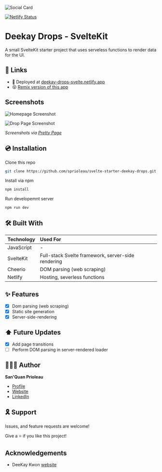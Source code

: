 ![Social Card][social-card-url]

[![Netlify Status](https://api.netlify.com/api/v1/badges/fc484a54-cb39-4c05-9574-5154ada472d2/deploy-status)](https://app.netlify.com/sites/deekay-drops-svelte/deploys)

# Deekay Drops - SvelteKit

A small SvelteKit starter project that uses serveless functions to render data for the UI. 

## 🔗 Links

- 🚀 Deployed at [deekay-drops-svelte.netlify.app](https://deekay-drops-svelte.netlify.app)
- 😝 [Remix version of this app](https://deekay-drops-remix.netlify.app)

## Screenshots

![Homepage Screenshot][homepage-screenshot-url] 

![Drop Page Screenshot][drop-page-screenshot-url] 

_Screenshots via [Pretty Page](https://prettypage.vercel.app/)_

## 💿 Installation

Clone this repo

```bash
git clone https://github.com/sprioleau/svelte-starter-deekay-drops.git
```

Install via npm

```bash
npm install
```

Run developemnt server

```bash
npm run dev
```

## 🛠 Built With

| Technology            | Used For                                           |
| :-------------------- | :------------------------------------------------  |
| JavaScript            | -                                                  |
| SvelteKit             | Full-stack Svelte framework, server-side rendering |
| Cheerio               | DOM parsing (web scraping)                         |
| Netlify               | Hosting, severless functions                       |

## ✨ Features
- [x] Dom parsing (web scraping) 
- [x] Static site generation
- [x] Server-side-rendering

## ⬆️ Future Updates

- [x] Add page transitions 
- [ ] Perform DOM parsing in server-rendered loader

## 👨🏾‍💻 Author

**San'Quan Prioleau**

- [Profile][github-url]
- [Website][website]
- [LinkedIn][linkedin]

## 🎗 Support

Issues, and feature requests are welcome!

Give a ⭐️ if you like this project!

## Acknowledgements

- DeeKay Kwon [website](https://deekaykwon.com)

<!-- Author Details -->
[github-url]: https://github.com/spriolau "San'Quan Prioleau on Github"
[website]: https://sprioleau.dev "San'Quan Prioleau's personal website"
[linkedin]: https://www.linkedin.com/in/sanquanprioleau/
[headshot_url]: https://avatars.githubusercontent.com/u/49278940?v=4 "San'Quan Prioleau headshot"

<!-- Project Details -->
[deployed-url]: https://deekay-drops-svelte.netlify.app
[social-card-url]: https://deekay-drops-svelte.netlify.app/deekay-drops-social-card-sveltekit.png "Social Card"
[homepage-screenshot-url]: https://deekay-drops-svelte.netlify.app/images/screenshots/homepage.png "Homepage Screenshot"
[drop-page-screenshot-url]: https://deekay-drops-svelte.netlify.app/images/screenshots/drop-page.png "Drop Page Screenshot"
